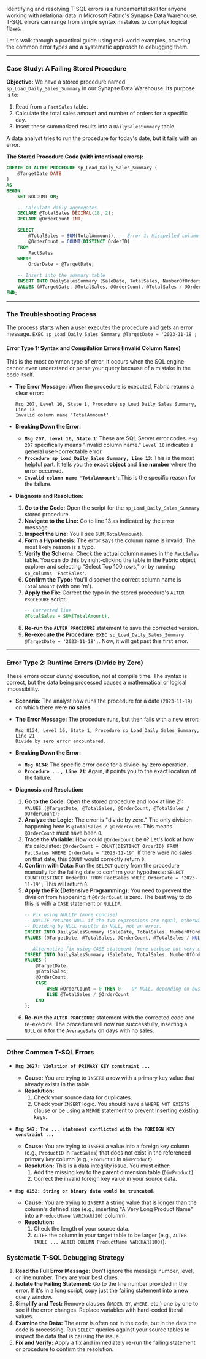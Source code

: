 Identifying and resolving T-SQL errors is a fundamental skill for anyone working with relational data in Microsoft Fabric's Synapse Data Warehouse. T-SQL errors can range from simple syntax mistakes to complex logical flaws.

Let's walk through a practical guide using real-world examples, covering the common error types and a systematic approach to debugging them.

---

### Case Study: A Failing Stored Procedure

**Objective:**
We have a stored procedure named `sp_Load_Daily_Sales_Summary` in our Synapse Data Warehouse. Its purpose is to:
1.  Read from a `FactSales` table.
2.  Calculate the total sales amount and number of orders for a specific day.
3.  Insert these summarized results into a `DailySalesSummary` table.

A data analyst tries to run the procedure for today's date, but it fails with an error.

**The Stored Procedure Code (with intentional errors):**
```sql
CREATE OR ALTER PROCEDURE sp_Load_Daily_Sales_Summary (
    @TargetDate DATE
)
AS
BEGIN
    SET NOCOUNT ON;

    -- Calculate daily aggregates
    DECLARE @TotalSales DECIMAL(18, 2);
    DECLARE @OrderCount INT;

    SELECT
        @TotalSales = SUM(TotalAmmount), -- Error 1: Misspelled column name
        @OrderCount = COUNT(DISTINCT OrderID)
    FROM
        FactSales
    WHERE
        OrderDate = @TargetDate;

    -- Insert into the summary table
    INSERT INTO DailySalesSummary (SaleDate, TotalSales, NumberOfOrders, AverageSale)
    VALUES (@TargetDate, @TotalSales, @OrderCount, @TotalSales / @OrderCount); -- Error 2: Potential divide-by-zero
END;
```

---

### The Troubleshooting Process

The process starts when a user executes the procedure and gets an error message.
`EXEC sp_Load_Daily_Sales_Summary @TargetDate = '2023-11-18';`

#### Error Type 1: Syntax and Compilation Errors (Invalid Column Name)

This is the most common type of error. It occurs when the SQL engine cannot even understand or parse your query because of a mistake in the code itself.

*   **The Error Message:** When the procedure is executed, Fabric returns a clear error:
    ```
    Msg 207, Level 16, State 1, Procedure sp_Load_Daily_Sales_Summary, Line 13
    Invalid column name 'TotalAmmount'.
    ```

*   **Breaking Down the Error:**
    *   **`Msg 207, Level 16, State 1`**: These are SQL Server error codes. `Msg 207` specifically means "Invalid column name." `Level 16` indicates a general user-correctable error.
    *   **`Procedure sp_Load_Daily_Sales_Summary, Line 13`**: This is the most helpful part. It tells you the **exact object** and **line number** where the error occurred.
    *   **`Invalid column name 'TotalAmmount'`**: This is the specific reason for the failure.

*   **Diagnosis and Resolution:**
    1.  **Go to the Code:** Open the script for the `sp_Load_Daily_Sales_Summary` stored procedure.
    2.  **Navigate to the Line:** Go to line 13 as indicated by the error message.
    3.  **Inspect the Line:** You'll see `SUM(TotalAmmount)`.
    4.  **Form a Hypothesis:** The error says the column name is invalid. The most likely reason is a typo.
    5.  **Verify the Schema:** Check the actual column names in the `FactSales` table. You can do this by right-clicking the table in the Fabric object explorer and selecting "Select Top 100 rows," or by running `sp_columns 'FactSales'`.
    6.  **Confirm the Typo:** You'll discover the correct column name is `TotalAmount` (with one 'm').
    7.  **Apply the Fix:** Correct the typo in the stored procedure's `ALTER PROCEDURE` script:
        ```sql
        -- Corrected line
        @TotalSales = SUM(TotalAmount),
        ```
    8.  **Re-run the `ALTER PROCEDURE`** statement to save the corrected version.
    9.  **Re-execute the Procedure:** `EXEC sp_Load_Daily_Sales_Summary @TargetDate = '2023-11-18';`. Now, it will get past this first error.

---

### Error Type 2: Runtime Errors (Divide by Zero)

These errors occur *during* execution, not at compile time. The syntax is correct, but the data being processed causes a mathematical or logical impossibility.

*   **Scenario:** The analyst now runs the procedure for a date (`2023-11-19`) on which there were **no sales**.
*   **The Error Message:** The procedure runs, but then fails with a new error:
    ```
    Msg 8134, Level 16, State 1, Procedure sp_Load_Daily_Sales_Summary, Line 21
    Divide by zero error encountered.
    ```

*   **Breaking Down the Error:**
    *   **`Msg 8134`**: The specific error code for a divide-by-zero operation.
    *   **`Procedure ..., Line 21`**: Again, it points you to the exact location of the failure.

*   **Diagnosis and Resolution:**
    1.  **Go to the Code:** Open the stored procedure and look at line 21:
        `VALUES (@TargetDate, @TotalSales, @OrderCount, @TotalSales / @OrderCount);`
    2.  **Analyze the Logic:** The error is "divide by zero." The only division happening here is `@TotalSales / @OrderCount`. This means `@OrderCount` must have been `0`.
    3.  **Trace the Variable:** How could `@OrderCount` be `0`? Let's look at how it's calculated:
        `@OrderCount = COUNT(DISTINCT OrderID) FROM FactSales WHERE OrderDate = '2023-11-19'`.
        If there were no sales on that date, this `COUNT` would correctly return `0`.
    4.  **Confirm with Data:** Run the `SELECT` query from the procedure manually for the failing date to confirm your hypothesis:
        `SELECT COUNT(DISTINCT OrderID) FROM FactSales WHERE OrderDate = '2023-11-19';`
        This will return `0`.
    5.  **Apply the Fix (Defensive Programming):** You need to prevent the division from happening if `@OrderCount` is zero. The best way to do this is with a `CASE` statement or `NULLIF`.
        ```sql
        -- Fix using NULLIF (more concise)
        -- NULLIF returns NULL if the two expressions are equal, otherwise it returns the first expression.
        -- Dividing by NULL results in NULL, not an error.
        INSERT INTO DailySalesSummary (SaleDate, TotalSales, NumberOfOrders, AverageSale)
        VALUES (@TargetDate, @TotalSales, @OrderCount, @TotalSales / NULLIF(@OrderCount, 0));

        -- Alternative fix using CASE statement (more verbose but very clear)
        INSERT INTO DailySalesSummary (SaleDate, TotalSales, NumberOfOrders, AverageSale)
        VALUES (
            @TargetDate,
            @TotalSales,
            @OrderCount,
            CASE
                WHEN @OrderCount = 0 THEN 0 -- Or NULL, depending on business logic
                ELSE @TotalSales / @OrderCount
            END
        );
        ```
    6.  **Re-run the `ALTER PROCEDURE`** statement with the corrected code and re-execute. The procedure will now run successfully, inserting a `NULL` or `0` for the `AverageSale` on days with no sales.

---

### Other Common T-SQL Errors

*   **`Msg 2627: Violation of PRIMARY KEY constraint ...`**
    *   **Cause:** You are trying to `INSERT` a row with a primary key value that already exists in the table.
    *   **Resolution:**
        1.  Check your source data for duplicates.
        2.  Check your `INSERT` logic. You should have a `WHERE NOT EXISTS` clause or be using a `MERGE` statement to prevent inserting existing keys.

*   **`Msg 547: The ... statement conflicted with the FOREIGN KEY constraint ...`**
    *   **Cause:** You are trying to `INSERT` a value into a foreign key column (e.g., `ProductID` in `FactSales`) that does not exist in the referenced primary key column (e.g., `ProductID` in `DimProduct`).
    *   **Resolution:** This is a data integrity issue. You must either:
        1.  Add the missing key to the parent dimension table (`DimProduct`).
        2.  Correct the invalid foreign key value in your source data.

*   **`Msg 8152: String or binary data would be truncated.`**
    *   **Cause:** You are trying to `INSERT` a string value that is longer than the column's defined size (e.g., inserting "A Very Long Product Name" into a `ProductName VARCHAR(20)` column).
    *   **Resolution:**
        1.  Check the length of your source data.
        2.  `ALTER` the column in your target table to be larger (e.g., `ALTER TABLE ... ALTER COLUMN ProductName VARCHAR(100)`).

### Systematic T-SQL Debugging Strategy

1.  **Read the Full Error Message:** Don't ignore the message number, level, or line number. They are your best clues.
2.  **Isolate the Failing Statement:** Go to the line number provided in the error. If it's in a long script, copy just the failing statement into a new query window.
3.  **Simplify and Test:** Remove clauses (`ORDER BY`, `WHERE`, etc.) one by one to see if the error changes. Replace variables with hard-coded literal values.
4.  **Examine the Data:** The error is often not in the code, but in the data the code is processing. Run `SELECT` queries against your source tables to inspect the data that is causing the issue.
5.  **Fix and Verify:** Apply a fix and immediately re-run the failing statement or procedure to confirm the resolution.